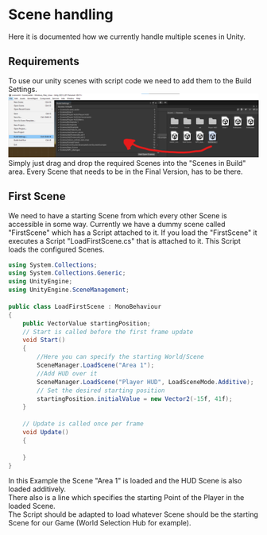 # Scene handling

Here it is documented how we currently handle multiple scenes in Unity.

## Requirements

To use our unity scenes with script code we need to add them to the Build Settings.  
![build settings](build-settings-scenes.png)  
Simply just drag and drop the required Scenes into the "Scenes in Build" area.
Every Scene that needs to be in the Final Version, has to be there.

## First Scene

We need to have a starting Scene from which every other Scene is accessible in some way. Currently we have a dummy scene called "FirstScene" which has a Script attached to it. If you load the "FirstScene" it executes a Script "LoadFirstScene.cs" that is attached to it. This Script loads the configured Scenes.

```c#
using System.Collections;
using System.Collections.Generic;
using UnityEngine;
using UnityEngine.SceneManagement;

public class LoadFirstScene : MonoBehaviour
{
    public VectorValue startingPosition;
    // Start is called before the first frame update
    void Start()
    {
        //Here you can specify the starting World/Scene
        SceneManager.LoadScene("Area 1");
        //Add HUD over it
        SceneManager.LoadScene("Player HUD", LoadSceneMode.Additive);
        // Set the desired starting position
        startingPosition.initialValue = new Vector2(-15f, 41f);
    }

    // Update is called once per frame
    void Update()
    {
        
    }
}


```

In this Example the Scene "Area 1" is loaded and the HUD Scene is also loaded additively.  
There also is a line which specifies the starting Point of the Player in the loaded Scene.  
The Script should be adapted to load whatever Scene should be the starting Scene for our Game (World Selection Hub for example).
